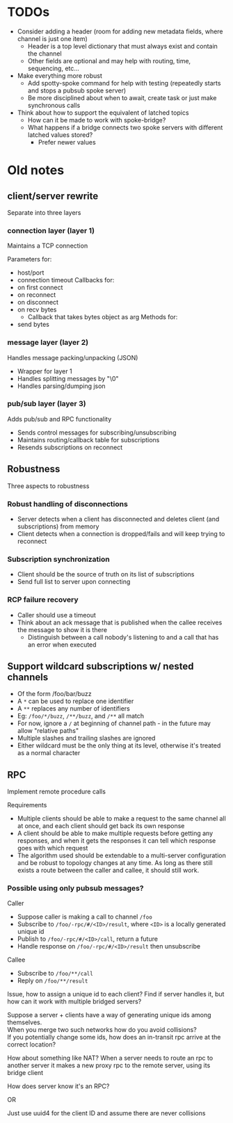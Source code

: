 # TODOs

* Consider adding a header (room for adding new metadata fields, where channel is just one item)
    * Header is a top level dictionary that must always exist and contain the channel
    * Other fields are optional and may help with routing, time, sequencing, etc...
* Make everything more robust
    * Add spotty-spoke command for help with testing (repeatedly starts and stops a pubsub spoke server)
    * Be more disciplined about when to await, create task or just make synchronous calls
* Think about how to support the equivalent of latched topics
    * How can it be made to work with spoke-bridge?
    * What happens if a bridge connects two spoke servers with different latched values stored?
        * Prefer newer values

# Old notes

## client/server rewrite

Separate into three layers

### connection layer (layer 1)

Maintains a TCP connection

Parameters for:
* host/port
* connection timeout
Callbacks for:
* on first connect
* on reconnect
* on disconnect
* on recv bytes
    * Callback that takes bytes object as arg
Methods for:
* send bytes

### message layer (layer 2)

Handles message packing/unpacking (JSON)

* Wrapper for layer 1
* Handles splitting messages by "\0"
* Handles parsing/dumping json

### pub/sub layer (layer 3)

Adds pub/sub and RPC functionality

* Sends control messages for subscribing/unsubscribing
* Maintains routing/callback table for subscriptions
* Resends subscriptions on reconnect

## Robustness

Three aspects to robustness

### Robust handling of disconnections

* Server detects when a client has disconnected and deletes client (and subscriptions) from memory
* Client detects when a connection is dropped/fails and will keep trying to reconnect

### Subscription synchronization

* Client should be the source of truth on its list of subscriptions
* Send full list to server upon connecting

### RCP failure recovery

* Caller should use a timeout
* Think about an ack message that is published when the callee receives the message to show it is there
    * Distinguish between a call nobody's listening to and a call that has an error when executed

## Support wildcard subscriptions w/ nested channels

* Of the form /foo/bar/buzz
* A `*` can be used to replace one identifier
* A `**` replaces any number of identifiers
* Eg: `/foo/*/buzz`, `/**/buzz`, and `/**` all match
* For now, ignore a `/` at beginning of channel path - in the future may allow "relative paths"
* Multiple slashes and trailing slashes are ignored
* Either wildcard must be the only thing at its level, otherwise it's treated as a normal character

## RPC

Implement remote procedure calls

Requirements

* Multiple clients should be able to make a request to the same channel all at once, and each client should get back its own response
* A client should be able to make multiple requests before getting any responses, and when it gets the responses it can tell which response goes with which request
* The algorithm used should be extendable to a multi-server configuration and be robust to topology changes at any time. As long as there still exists a route between the caller and callee, it should still work.

### Possible using only pubsub messages?

Caller

* Suppose caller is making a call to channel `/foo`
* Subscribe to `/foo/-rpc/#/<ID>/result`, where `<ID>` is a locally generated unique id
* Publish to `/foo/-rpc/#/<ID>/call`, return a future
* Handle response on `/foo/-rpc/#/<ID>/result` then unsubscribe

Callee

* Subscribe to `/foo/**/call`
* Reply on `/foo/**/result`

Issue, how to assign a unique id to each client?
Find if server handles it, but how can it work with multiple bridged servers?

Suppose a server + clients have a way of generating unique ids among themselves.  
When you merge two such networks how do you avoid collisions?  
If you potentially change some ids, how does an in-transit rpc arrive at the correct location?

How about something like NAT? When a server needs to route an rpc to another server it makes a new proxy rpc to the remote server, using its bridge client

How does server know it's an RPC?

OR

Just use uuid4 for the client ID and assume there are never collisions
